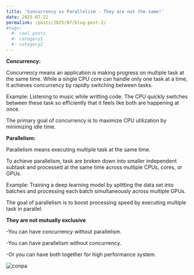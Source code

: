 ```yaml
---
title: 'Concurrency vs Parallelism - They are not the same!'
date: 2025-07-22
permalink: /posts/2025/07/blog-post-2/
#tags:
  #- cool posts
  #- category1
  #- category2
---
```



**Concurrency:**

Concurrency means an application is making progress on multiple task at the same time. While a single CPU core can handle only one task at a time, it achieves concurrency by rapidly switching between tasks.

Example: Listening to music while writting code. The CPU quickly switches between these task so efficiently that it feels like both are happening at once.

The primary goal of concurrency is to maximize CPU utilization by minimizing idle time.

**Parallelism:**

Parallelism means executing multiple task at the same time.

To achieve parallelism, task are broken down into smaller independent subtask and processed at the same time across multiple CPUs, cores, or GPUs.

Example: Training a deep learning model by splitting the data set into batches and processing each batch simultaneously across multiple GPUs.

The goal of parallelism is to boost processing speed by executing multiple task in parallel.

**They are not mutually exclusive**

-You can have concurrency without parallelism.

-You can have parallelism without concurrency.

-Or you can have both together for high performance system.


![conpa](https://github.com/user-attachments/assets/6841e335-dab7-4f15-b95a-d75a0fab02ae)
